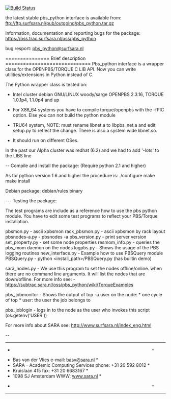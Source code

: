 [![Build Status](https://travis-ci.org/ehiggs/pbs-python.svg)](https://travis-ci.org/ehiggs/pbs-python)

the latest stable pbs_python interface is available from:
    ftp://ftp.surfsara.nl/pub/outgoing/pbs_python.tar.gz

Information, documentation and reporting bugs for the package:
    https://oss.trac.surfsara.nl/oss/pbs_python

bug resport:
    pbs_python@surfsara.nl

=============== Brief description =============================
Pbs_python interface is a wrapper class for the OPENPBS/TORQUE 
C LIB API.  Now you can write utilities/extensions in Python 
instead of C.  

The Python wrapper class is tested on:

  - Intel cluster debian GNU/LINUX woody/sarge OPENPBS 2.3.16, 
    TORQUE 1.0.1p4, 1.1.0p4 and up

  - For X86_64 systems you have to compile torque/openpbs with 
    the -fPIC option. Else you can not build the python module

  - TRU64 system, NOTE: must rename libnet.a to libpbs_net.a and 
    edit setup.py to reflect the change. There is also a system wide 
    libnet.so.

  - It should run on different OSes.

In the past our Alpha cluster was redhat (6.2)  and we had to 
add '-lots' to the LIBS line

-- Compile and install the package: (Require python 2.1 and higher)

  As for python version 1.6 and higher the procedure is:
    ./configure
    make
    make install

  Debian package:
    debian/rules binary

--- Testing the package:

The test programs are include as a reference how to use the pbs
python module. You have to edit some test programs to reflect
your PBS/Torque installation.

pbsmon.py        - ascii xpbsmon
rack_pbsmon.py   - ascii xpbsmon by rack layout
pbsnodes-a.py    - pbsnodes -a
pbs_version.py   - print server version
set_property.py  - set some node properties
resmom_info.py   - queries the pbs_mom daemon on the nodes
logpbs.py	 - Shows the usage of the PBS logging routines
new_interface.py - Example how to use PBSQuery module
PBSQuery.py      - python <install_path>/PBSQuery.py (has builtin demo)

sara_nodes.py    - We use this program to set the nodes offline/online. when 
                   there are no command line arguments. It will list the 
                   nodes that are down/oflline. For more info see:
                    - https://subtrac.sara.nl/oss/pbs_python/wiki/TorqueExamples

pbs_jobmonitor   - Shows the output of top -u user on the node:
                     * one cycle of top
                     * user: the user the job belongs to

pbs_joblogin     - logs in to the node as the user who invokes this script 
                   (os.getenv('USER'))

For more info about SARA see:
    http://www.surfsara.nl/index_eng.html

--
********************************************************************
*                                                                  *
*  Bas van der Vlies                     e-mail: basv@sara.nl      *
*  SARA - Academic Computing Services    phone:  +31 20 592 8012   *
*  Kruislaan 415                         fax:    +31 20 6683167    *
*  1098 SJ Amsterdam                     WWW:    www.sara.nl       *
*                                                                  *
********************************************************************

